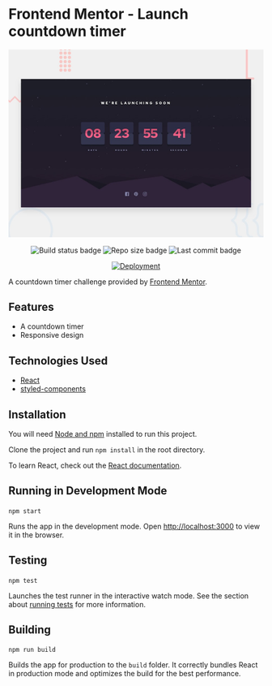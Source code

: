 # Frontend Mentor - Launch countdown timer

![Design preview for the Launch countdown timer coding challenge](./design/desktop-preview.jpg)

<p align="center">
    <img alt="Build status badge" src="https://img.shields.io/github/workflow/status/cagloria/launch-countdown-timer/Test" />
    <img alt="Repo size badge" src="https://img.shields.io/github/repo-size/cagloria/launch-countdown-timer" />
    <img alt="Last commit badge" src="https://img.shields.io/github/last-commit/cagloria/launch-countdown-timer" />
</p>

<p align="center">
    <a href="https://cagloria.github.io/launch-countdown-timer/">
        <img alt="Deployment" src="https://shields.io/badge/Deployment-2FB2D0" />
    </a>
</p>

A countdown timer challenge provided by [Frontend Mentor](https://www.frontendmentor.io).

## Features

-   A countdown timer
-   Responsive design

## Technologies Used

-   [React](https://reactjs.org/)
-   [styled-components](https://styled-components.com/)

## Installation

You will need [Node and npm](https://nodejs.org/en/) installed to run this project.

Clone the project and run `npm install` in the root directory.

To learn React, check out the [React documentation](https://reactjs.org/).

## Running in Development Mode

`npm start`

Runs the app in the development mode. Open [http://localhost:3000](http://localhost:3000) to view it in the browser.

## Testing

`npm test`

Launches the test runner in the interactive watch mode. See the section about [running tests](https://facebook.github.io/create-react-app/docs/running-tests) for more information.

## Building

`npm run build`

Builds the app for production to the `build` folder. It correctly bundles React in production mode and optimizes the build for the best performance.
